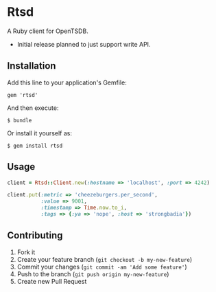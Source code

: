 # Rtsd

A Ruby client for OpenTSDB.

* Initial release planned to just support write API.

## Installation

Add this line to your application's Gemfile:

    gem 'rtsd'

And then execute:

    $ bundle

Or install it yourself as:

    $ gem install rtsd

## Usage

```ruby
client = Rtsd::Client.new(:hostname => 'localhost', :port => 4242)

client.put(:metric => 'cheezeburgers.per_second',
           :value => 9001,
           :timestamp => Time.now.to_i,
           :tags => {:ya => 'nope', :host => 'strongbadia'})
```

## Contributing

1. Fork it
2. Create your feature branch (`git checkout -b my-new-feature`)
3. Commit your changes (`git commit -am 'Add some feature'`)
4. Push to the branch (`git push origin my-new-feature`)
5. Create new Pull Request
